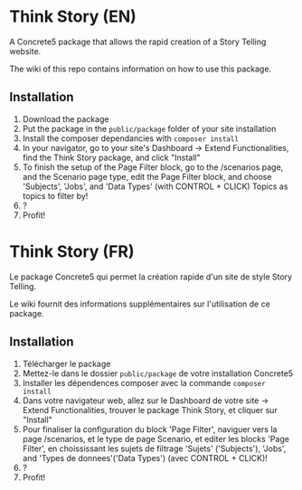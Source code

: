 # Think Story (EN)
A Concrete5 package that allows the rapid creation of a Story Telling website.

The wiki of this repo contains information on how to use this package.

## Installation
1. Download the package
2. Put the package in the `public/package` folder of your site installation
3. Install the composer dependancies with `composer install`
4. In your navigator, go to your site's Dashboard -> Extend Functionalities, find the Think Story package, and click "Install"
5. To finish the setup of the Page Filter block, go to the /scenarios page, and the Scenario page type, edit the Page Filter block, and choose 'Subjects', 'Jobs', and 'Data Types' (with CONTROL + CLICK) Topics as topics to filter by!
6. ?
7. Profit!

# Think Story (FR)
Le package Concrete5 qui permet la création rapide d'un site de style Story Telling.

Le wiki fournit des informations supplémentaires sur l'utilisation de ce package.

## Installation
1. Télécharger le package
2. Mettez-le dans le dossier `public/package` de votre installation Concrete5
3. Installer les dépendences composer avec la commande `composer install`
4. Dans votre navigateur web, allez sur le Dashboard de votre site -> Extend Functionalities, trouver le package Think Story, et cliquer sur "Install"
5. Pour finaliser la configuration du block 'Page Filter', naviguer vers la page /scenarios, et le type de page Scenario, et editer les blocks 'Page Filter', en choississant les sujets de filtrage 'Sujets' ('Subjects'), 'Jobs', and 'Types de donnees'('Data Types') (avec CONTROL + CLICK)!
6. ?
7. Profit!
